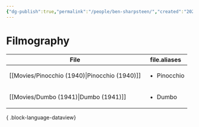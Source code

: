 ```yaml
---
{"dg-publish":true,"permalink":"/people/ben-sharpsteen/","created":"2024-06-20","updated":"2024-06-20"}
---
```



# Filmography

| File                                             | file.aliases                |
| ------------------------------------------------ | --------------------------- |
| [[Movies/Pinocchio (1940)\|Pinocchio (1940)]] | <ul><li>Pinocchio</li></ul> |
| [[Movies/Dumbo (1941)\|Dumbo (1941)]]         | <ul><li>Dumbo</li></ul>     |

{ .block-language-dataview}
